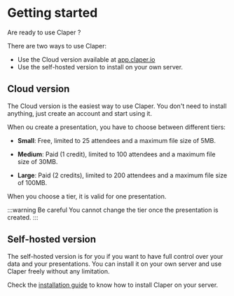 # Getting started

Are ready to use Claper ?

There are two ways to use Claper:

- Use the Cloud version available at [app.claper.io](https://app.claper.io)
- Use the self-hosted version to install on your own server.

## Cloud version

The Cloud version is the easiest way to use Claper. You don't need to install anything, just create an account and start using it.

When ou create a presentation, you have to choose between different tiers:

- **Small**: Free, limited to 25 attendees and a maximum file size of 5MB.

- **Medium**: Paid (1 credit), limited to 100 attendees and a maximum file size of 30MB.

- **Large**: Paid (2 credits), limited to 200 attendees and a maximum file size of 100MB.

When you choose a tier, it is valid for one presentation.

:::warning Be careful
You cannot change the tier once the presentation is created.
:::

## Self-hosted version

The self-hosted version is for you if you want to have full control over your data and your presentations. You can install it on your own server and use Claper freely without any limitation.

Check the [installation guide](/self-hosting/prerequisites) to know how to install Claper on your server.
